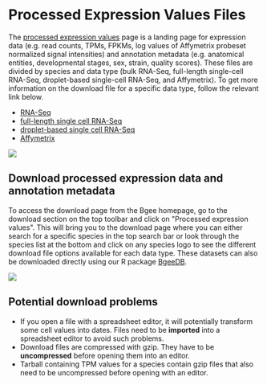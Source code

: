 # Processed Expression Values Files

The [processed expression values](/download/processed-expression-values) page is a landing page for expression data (e.g. read counts, TPMs, FPKMs, log values of Affymetrix probeset normalized signal intensities) and annotation metadata (e.g. anatomical entities, developmental stages, sex, strain, quality scores). These files are divided by species and data type (bulk RNA-Seq, full-length single-cell RNA-Seq, droplet-based single-cell RNA-Seq, and Affymetrix).  To get more information on the download file for a specific data type, follow the relevant link below.
*   [RNA-Seq](/support/tutorial-processed-expression-values-download-RNA-seq)
*   [full-length single cell RNA-Seq](/support/tutorial-processed-expression-values-download-scRNA-seq-full-length)
*   [droplet-based single cell RNA-Seq](/support/tutorial-processed-expression-values-download-scRNA-seq-droplet-based)
*   [Affymetrix](/support/tutorial-processed-expression-values-download-affymetrix)

![](../img/doc/Download-files/Processed-expression-homepage.png#tutoimgborder)

## Download processed expression data and annotation metadata

To access the download page from the Bgee homepage, go to the download section on the top toolbar and click on "Processed expression values". This will bring you to the download page where you can either search for a specific species in the top search bar or look through the species list at the bottom and click on any species logo to see the different download file options available for each data type. These datasets can also be downloaded directly using our R package [BgeeDB](https://bioconductor.org/packages/release/bioc/html/BgeeDB.html).

![](../img/doc/Download-files/Processed-expression-Species-data-types.png#tutoimgborder)


## Potential download problems

- If you open a file with a spreadsheet editor, it will potentially transform some cell values into dates. Files need to be **imported** into a spreadsheet editor to avoid such problems.
- Download files are compressed with gzip. They have to be **uncompressed** before opening them into an editor.
- Tarball containing TPM values for a species contain gzip files that also need to be uncompressed before opening with an editor.


